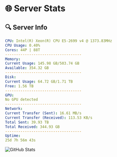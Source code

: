 # 🌐 Server Stats
## 🔍 Server Info
```yaml
CPU: Intel(R) Xeon(R) CPU E5-2699 v4 @ 1373.83MHz
CPU Usage: 0.40%
Cores: 44P | 88T
-----------------------------------
Memory:
Current Usage: 145.98 GB/503.74 GB
Available: 354.32 GB
-----------------------------------
Disk:
Current Usage: 64.72 GB/1.71 TB
Free: 1.56 TB
-----------------------------------
GPU:
No GPU detected
-----------------------------------
Network:
Current Transfer (Sent): 16.61 MB/s
Current Transfer (Received): 113.53 KB/s
Total Sent: 39.93 TB
Total Received: 344.93 GB
-----------------------------------
Uptime:
25d 7h 56m 43s
```
![GitHub Stats](https://img.shields.io/badge/Updated-2025-04-02_05:19:32-blue)